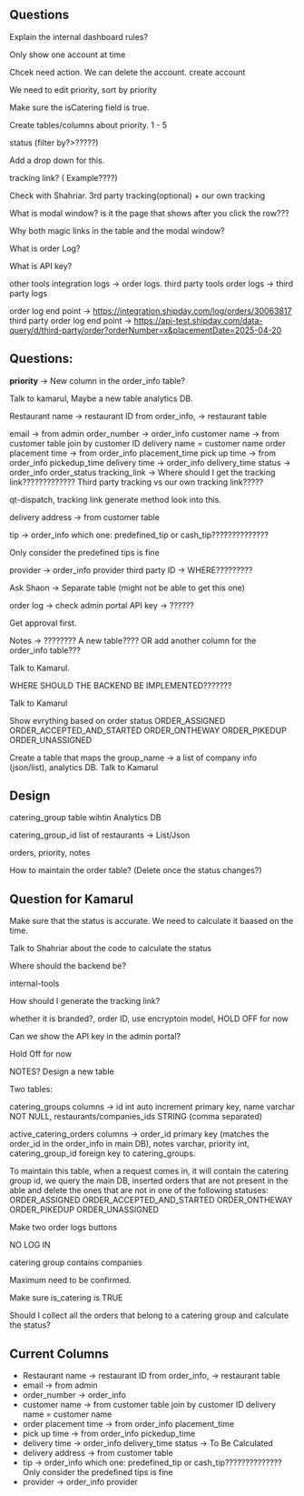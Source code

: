 ## Questions

Explain the internal dashboard rules?

Only show one account at time

Chcek need action. We can delete the account. create account

We need to edit priority, sort by priority

Make sure the isCatering field is true.

Create tables/columns about priority. 1 - 5

status (filter by?>?????)

Add a drop down for this.

tracking link? ( Example????)

Check with Shahriar. 3rd party tracking(optional) + our own tracking

What is modal window? is it the page that shows after you click the row???

Why both magic links in the table and the modal window?

What is order Log?

What is API key?

other tools integration logs -> order logs.
third party tools order logs -> third party logs

order log end point -> https://integration.shipday.com/log/orders/30063817
third party order log end point -> https://api-test.shipday.com/data-query/d/third-party/order?orderNumber=x&placementDate=2025-04-20

## Questions:

**priority** -> New column in the order_info table?

Talk to kamarul, Maybe a new table analytics DB.

Restaurant name -> restaurant ID from order_info, -> restaurant table

email -> from admin
order_number -> order_info
customer name -> from customer table join by customer ID
delivery name = customer name
order placement time -> from order_info placement_time
pick up time -> from order_info pickedup_time
delivery time -> order_info delivery_time
status -> order_info order_status
tracking_link -> Where should I get the tracking link????????????? Third party tracking vs our own tracking link?????

qt-dispatch, tracking link generate method look into this.

delivery address -> from customer table

tip -> order_info which one: predefined_tip or cash_tip??????????????

Only consider the predefined tips is fine

provider -> order_info provider
third party ID -> WHERE?????????

Ask Shaon -> Separate table (might not be able to get this one)

order log -> check admin portal
API key -> ??????

Get approval first.

Notes -> ???????? A new table???? OR add another column for the order_info table???

Talk to Kamarul.

WHERE SHOULD THE BACKEND BE IMPLEMENTED???????

Talk to Kamarul

Show evrything based on order status
ORDER_ASSIGNED
ORDER_ACCEPTED_AND_STARTED
ORDER_ONTHEWAY
ORDER_PIKEDUP
ORDER_UNASSIGNED

Create a table that maps the group_name -> a list of company info (json/list), analytics DB. Talk to Kamarul

## Design

catering_group table wihtin Analytics DB

catering_group_id
list of restaurants -> List/Json


orders, priority, notes

How to maintain the order table? (Delete once the status changes?)



## Question for Kamarul

Make sure that the status is accurate. We need to calculate it baased on the time. 

Talk to Shahriar about the code to calculate the status


Where should the backend be?

internal-tools

How should I generate the tracking link?

whether it is branded?, order ID, use encryptoin model, 
HOLD OFF for now

Can we show the API key in the admin portal?

Hold Off for now


NOTES? Design a new table

Two tables:

catering_groups
columns -> id int auto increment primary key, name varchar NOT NULL, restaurants/companies_ids STRING (comma separated)

active_catering_orders
columns -> order_id primary key (matches the order_id in the order_info in main DB), 
notes varchar, 
priority int, 
catering_group_id foreign key to catering_groups.


To maintain this table, when a request comes in, it will contain the catering group id, we query the main DB, inserted orders that are not present in the able and delete the ones that are not in one of the following statuses:
ORDER_ASSIGNED
ORDER_ACCEPTED_AND_STARTED
ORDER_ONTHEWAY
ORDER_PIKEDUP
ORDER_UNASSIGNED

Make two order logs buttons

NO LOG IN

catering group contains companies

Maximum need to be confirmed.


Make sure is_catering is TRUE



Should I collect all the orders that belong to a catering group and calculate the status?


## Current Columns

- Restaurant name -> restaurant ID from order_info, -> restaurant table
- email -> from admin
- order_number -> order_info 
- customer name -> from customer table join by customer ID
delivery name = customer name
- order placement time -> from order_info placement_time
- pick up time -> from order_info pickedup_time
- delivery time -> order_info delivery_time
status -> To Be Calculated
- delivery address -> from customer table
- tip -> order_info which one: predefined_tip or cash_tip??????????????
Only consider the predefined tips is fine
- provider -> order_info provider
